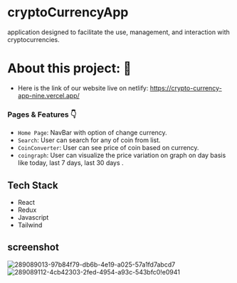 # cryptoCurrencyApp
  application designed to facilitate the use, management, and interaction with cryptocurrencies.

# About this project: 🙌
- Here is the link of our website live on netlify: https://crypto-currency-app-nine.vercel.app/

### Pages & Features 👇

- `Home Page`: NavBar with option of change currency.
- `Search`: User can search for any of coin from list.
- `CoinConverter`: User can see price of coin based on currency.
- `coingraph`: User can visualize the price variation on graph on day basis like today, last 7 days, last 30 days .

## Tech Stack

- React
- Redux
- Javascript
- Tailwind
## screenshot

![289089013-97b84f79-db6b-4e19-a025-57a1fd7abcd7](https://github.com/TejaswiniMahale/Crypto-currency-application/assets/88275315/3b227241-c69a-42ea-899b-79d91a8bd0db)
![289089112-4cb42303-2fed-4954-a93c-543bfc0!e0941](https://github.com/TejaswiniMahale/Crypto-currency-application/assets/88275315/042cf493-8705-4b2c-87ff-ee8588c62909)


